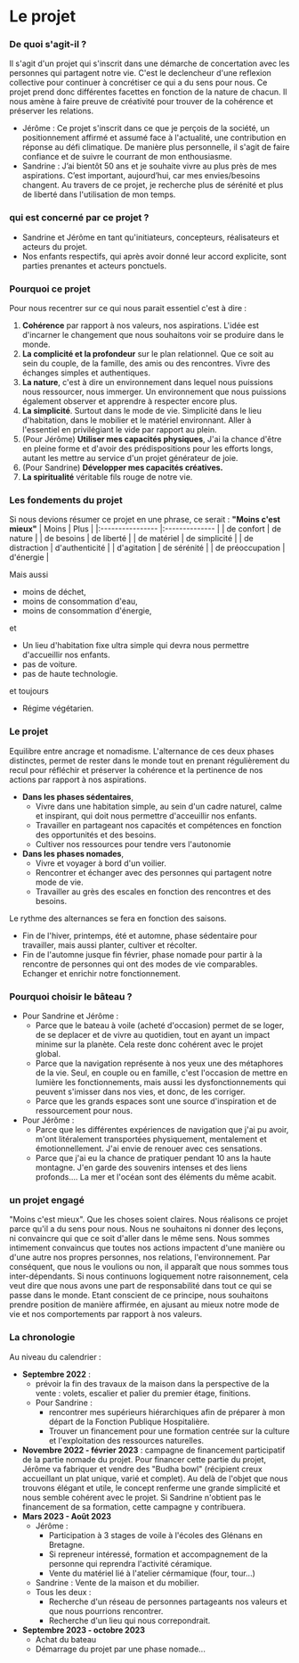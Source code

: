 # Le projet
### De quoi s'agit-il ? ###
Il s'agit d'un projet qui s'inscrit dans une démarche de concertation avec les personnes qui partagent notre vie. C'est le declencheur d'une reflexion collective pour continuer à concrétiser ce qui a du sens pour nous. Ce projet prend donc différentes facettes en fonction de la nature de chacun. Il nous amène à faire preuve de créativité pour trouver de la cohérence et préserver les relations.

* Jérôme : Ce projet s'inscrit dans ce que je perçois de la société, un positionnement affirmé et assumé face à l'actualité, une contribution en réponse au défi climatique. De manière plus personnelle, il s'agit de faire confiance et de suivre le courrant de mon enthousiasme.
* Sandrine : J’ai bientôt 50 ans et je souhaite vivre au plus près de mes aspirations. C’est important, aujourd’hui, car mes envies/besoins changent. Au travers de ce projet, je recherche plus de sérénité et plus de liberté dans l'utilisation de mon temps. 
### qui est concerné par ce projet ? ###
* Sandrine et Jérôme en tant qu'initiateurs, concepteurs, réalisateurs et acteurs du projet.
* Nos enfants respectifs, qui après avoir donné leur accord explicite, sont parties prenantes et acteurs ponctuels.
### Pourquoi ce projet ###
Pour nous recentrer sur ce qui nous parait essentiel c'est à dire : 
1. **Cohérence** par rapport à nos valeurs, nos aspirations. L'idée est d'incarner le changement que nous souhaitons voir se produire dans le monde.
2. **La complicité et la profondeur** sur le plan relationnel. Que ce soit au sein du couple, de la famille, des amis ou des rencontres. Vivre des échanges simples et authentiques.
3. **La nature**, c'est à dire un environnement dans lequel nous puissions nous ressourcer, nous immerger. Un environnement que nous puissions également observer et apprendre à respecter encore plus.
5. **La simplicité**. Surtout dans le mode de vie. Simplicité dans le lieu d'habitation, dans le mobilier et le matériel environnant. Aller à l'essentiel en privilégiant le vide par rapport au plein.
6. (Pour Jérôme) **Utiliser mes capacités physiques**, J'ai la chance d'être en pleine forme et d'avoir des prédispositions pour les efforts longs, autant les mettre au service d'un projet générateur de joie.
7. (Pour Sandrine) **Développer mes capacités créatives.**
8. **La spiritualité** véritable fils rouge de notre vie.
### Les fondements du projet ###
Si nous devions résumer ce projet en une phrase, ce serait : **"Moins c'est mieux"**
| Moins            | Plus           |
|:---------------- |:-------------- |
| de confort       | de nature      |
| de besoins       | de liberté     |
| de matériel      | de simplicité  |
| de distraction   | d'authenticité |
| d'agitation      | de sérénité    |
| de préoccupation | d'énergie      |

Mais aussi
* moins de déchet,
* moins de consommation d'eau,
* moins de consommation d'énergie,

et 
* Un lieu d'habitation fixe ultra simple qui devra nous permettre d'accueillir nos enfants.
* pas de voiture.
* pas de haute technologie.

et toujours
* Régime végétarien.
### Le projet ###
Equilibre entre ancrage et nomadisme. L'alternance de ces deux phases distinctes, permet de rester dans le monde tout en prenant régulièrement du recul pour réfléchir et préserver la cohérence et la pertinence de nos actions par rapport à nos aspirations.
* **Dans les phases sédentaires**,
    * Vivre dans une habitation simple, au sein d'un cadre naturel, calme et inspirant, qui doit nous permettre d'acceuillir nos enfants.
    * Travailler en partageant nos capacités et compétences en fonction des opportunités et des besoins.
    * Cultiver nos ressources pour tendre vers l'autonomie
* **Dans les phases nomades**,
    * Vivre et voyager à bord d'un voilier.
    * Rencontrer et échanger avec des personnes qui partagent notre mode de vie.
    * Travailler au grès des escales en fonction des rencontres et des besoins.

Le rythme des alternances se fera en fonction des saisons.
* Fin de l'hiver, printemps, été et automne, phase sédentaire pour travailler, mais aussi planter, cultiver et récolter.
* Fin de l'automne jusque fin février, phase nomade pour partir à la rencontre de personnes qui ont des modes de vie comparables. Echanger et enrichir notre fonctionnement.
### Pourquoi choisir le bâteau ? ###
* Pour Sandrine et Jérôme :
    * Parce que le bateau à voile (acheté d'occasion) permet de se loger, de se deplacer et de vivre au quotidien, tout en ayant un impact minime sur la planète. Cela reste donc cohérent avec le projet global.
    * Parce que la navigation représente à nos yeux une des métaphores de la vie. Seul, en couple ou en famille, c'est l'occasion de mettre en lumière les fonctionnements, mais aussi les dysfonctionnements qui peuvent s'imisser dans nos vies, et donc, de les corriger.
    * Parce que les grands espaces sont une source d'inspiration et de ressourcement pour nous.
* Pour Jérôme :
    * Parce que les différentes expériences de navigation que j'ai pu avoir, m'ont litéralement transportées physiquement, mentalement et émotionnellement. J'ai envie de renouer avec ces sensations.
    * Parce que j'ai eu la chance de pratiquer pendant 10 ans la haute montagne. J'en garde des souvenirs intenses et des liens profonds.... La mer et l'océan sont des éléments du même acabit. 
### un projet engagé ###
"Moins c'est mieux".
Que les choses soient claires. Nous réalisons ce projet parce qu'il a du sens pour nous. Nous ne souhaitons ni donner des leçons, ni convaincre qui que ce soit d'aller dans le même sens.
Nous sommes intimement convaincus que toutes nos actions impactent d'une manière ou d'une autre nos propres personnes, nos relations, l'environnement.
Par conséquent, que nous le voulions ou non, il apparaît que nous sommes tous inter-dépendants.
Si nous continuons logiquement notre raisonnement, cela veut dire que nous avons une part de responsabilité dans tout ce qui se passe dans le monde.
Etant conscient de ce principe, nous souhaitons prendre position de manière affirmée, en ajusant au mieux notre mode de vie et nos comportements par rapport à nos valeurs.

### La chronologie ###

Au niveau du calendrier : 
*  **Septembre 2022** :
    *  prévoir la fin des travaux de la maison dans la perspective de la vente : volets, escalier et palier du premier étage, finitions.
    *  Pour Sandrine :
        *  rencontrer mes supérieurs hiérarchiques afin de préparer à mon départ de la Fonction Publique Hospitalière.
        *  Trouver un financement pour une formation centrée sur la culture et l'exploitation des ressources naturelles.
*  **Novembre 2022 - février 2023** : campagne de financement participatif de la partie nomade du projet. Pour financer cette partie du projet, Jérôme va fabriquer et vendre des "Budha bowl" (récipient creux accueillant un plat unique, varié et complet). Au delà de l'objet que nous trouvons élégant et utile, le concept renferme une grande simplicité et nous semble cohérent avec le projet. Si Sandrine n'obtient pas le financement de sa formation, cette campagne y contribuera. 
*  **Mars 2023 - Août 2023**
    *  Jérôme :
        *  Participation à 3 stages de voile à l'écoles des Glénans en Bretagne.
        *  Si repreneur intéressé, formation et accompagnement de la personne qui reprendra l'activité céramique.
        *  Vente du matériel lié à l'atelier cérmamique (four, tour...)
    *  Sandrine : Vente de la maison et du mobilier.
    *  Tous les deux :
        *  Recherche d'un réseau de personnes partageants nos valeurs et que nous pourrions rencontrer.
        *  Recherche d'un lieu qui nous correpondrait.
*  **Septembre 2023 - octobre 2023**
    *  Achat du bateau
    *  Démarrage du projet par une phase nomade...
